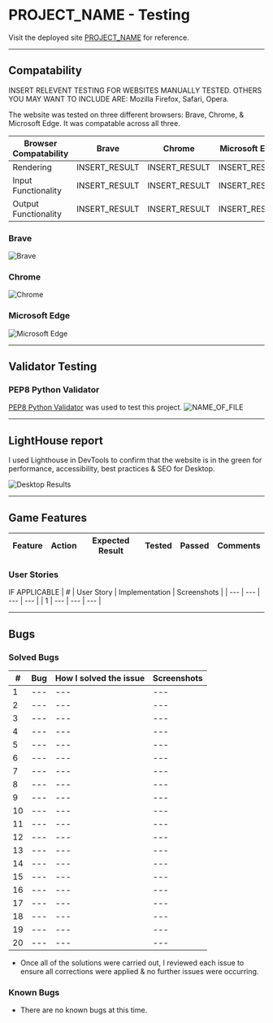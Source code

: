 # PROJECT_NAME - Testing


Visit the deployed site [PROJECT_NAME](insert_webpage_link_here) for reference.


---

## Compatability

INSERT RELEVENT TESTING FOR WEBSITES MANUALLY TESTED. OTHERS YOU MAY WANT TO INCLUDE ARE: Mozilla Firefox, Safari, Opera.

The website was tested on three different browsers: Brave, Chrome, & Microsoft Edge. It was compatable across all three.


| Browser Compatability | Brave | Chrome | Microsoft Edge |
| --- | --- | --- | --- |
| Rendering | INSERT_RESULT | INSERT_RESULT | INSERT_RESULT |
| Input Functionality| INSERT_RESULT | INSERT_RESULT | INSERT_RESULT |
| Output Functionality | INSERT_RESULT | INSERT_RESULT | INSERT_RESULT |

  ### Brave
  ![Brave](filepath_to_screenshot)


  ### Chrome
  ![Chrome](filepath_to_screenshot/)


  ### Microsoft Edge
  ![Microsoft Edge](filepath_to_screenshot)


---


## Validator Testing

### PEP8 Python Validator
[PEP8 Python Validator](https://pep8ci.herokuapp.com/) was used to test this project.
![NAME_OF_FILE](filepath_to_screenshot/documentation)


---


## LightHouse report


I used Lighthouse in DevTools to confirm that the website is in the green for performance, accessibility, best practices & SEO for Desktop.

![Desktop Results](filepath_to_screenshot/documentation)


---

## Game Features

| Feature | Action | Expected Result | Tested | Passed | Comments |
| --- | --- | --- | --- | --- | --- |


   ### User Stories
   IF APPLICABLE
  | # | User Story | Implementation | Screenshots |
  | --- | --- | --- | --- |
  | 1 | --- |  --- | --- |


---


## Bugs

  ### Solved Bugs

  | # | Bug | How I solved the issue | Screenshots |
  | --- | --- | --- | --- |
  | 1 | --- |  --- | --- |
  | 2 | --- |  --- | --- |
  | 3 | --- |  --- | --- |
  | 4 | --- |  --- | --- |
  | 5 | --- |  --- | --- |
  | 6 | --- |  --- | --- |
  | 7 | --- |  --- | --- |
  | 8 | --- |  --- | --- |
  | 9 | --- |  --- | --- |
  | 10 | --- |  --- | --- |
  | 11 | --- |  --- | --- |
  | 12 | --- |  --- | --- |
  | 13 | --- |  --- | --- |
  | 14 | --- |  --- | --- |
  | 15 | --- |  --- | --- |
  | 16 | --- |  --- | --- |
  | 17 | --- |  --- | --- |
  | 18 | --- |  --- | --- |
  | 19 | --- |  --- | --- |
  | 20 | --- |  --- | --- |



  - Once all of the solutions were carried out, I reviewed each issue to ensure all corrections were applied & no further issues were occurring.

### Known Bugs

  - There are no known bugs at this time.